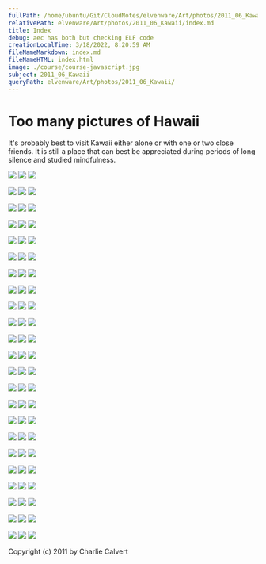 ```yaml
---
fullPath: /home/ubuntu/Git/CloudNotes/elvenware/Art/photos/2011_06_Kawaii/index.md
relativePath: elvenware/Art/photos/2011_06_Kawaii/index.md
title: Index
debug: aec has both but checking ELF code
creationLocalTime: 3/18/2022, 8:20:59 AM
fileNameMarkdown: index.md
fileNameHTML: index.html
image: ./course/course-javascript.jpg
subject: 2011_06_Kawaii
queryPath: elvenware/Art/photos/2011_06_Kawaii/
---
```


<!-- toc -->
<!-- tocstop -->

Too many pictures of Hawaii
===========================

It's probably best to visit Kawaii either alone or with one or two close
friends. It is still a place that can best be appreciated during periods
of long silence and studied mindfulness.

<div class="bar">

[![](https://s3.amazonaws.com/s3bucket01.elvenware.com/elf-photos/2011_06_Kawaii/Kawaii_s_086.png)](https://s3.amazonaws.com/s3bucket01.elvenware.com/elf-photos/2011_06_Kawaii/Kawaii_m_086.png)
[![](https://s3.amazonaws.com/s3bucket01.elvenware.com/elf-photos/2011_06_Kawaii/Kawaii_s_375.png)](https://s3.amazonaws.com/s3bucket01.elvenware.com/elf-photos/2011_06_Kawaii/Kawaii_m_375.png)
[![](https://s3.amazonaws.com/s3bucket01.elvenware.com/elf-photos/2011_06_Kawaii/Kawaii_s_342.png)](https://s3.amazonaws.com/s3bucket01.elvenware.com/elf-photos/2011_06_Kawaii/Kawaii_m_342.png)

</div>

<div class="bar">

[![](https://s3.amazonaws.com/s3bucket01.elvenware.com/elf-photos/2011_06_Kawaii/Kawaii_s_118.png)](https://s3.amazonaws.com/s3bucket01.elvenware.com/elf-photos/2011_06_Kawaii/Kawaii_m_118.png)
[![](https://s3.amazonaws.com/s3bucket01.elvenware.com/elf-photos/2011_06_Kawaii/Kawaii_s_082.png)](https://s3.amazonaws.com/s3bucket01.elvenware.com/elf-photos/2011_06_Kawaii/Kawaii_m_082.png)
[![](https://s3.amazonaws.com/s3bucket01.elvenware.com/elf-photos/2011_06_Kawaii/Kawaii_s_062.png)](https://s3.amazonaws.com/s3bucket01.elvenware.com/elf-photos/2011_06_Kawaii/Kawaii_m_062.png)

</div>

<div class="bar">

[![](https://s3.amazonaws.com/s3bucket01.elvenware.com/elf-photos/2011_06_Kawaii/Kawaii_s_180.png)](https://s3.amazonaws.com/s3bucket01.elvenware.com/elf-photos/2011_06_Kawaii/Kawaii_m_180.png)
[![](https://s3.amazonaws.com/s3bucket01.elvenware.com/elf-photos/2011_06_Kawaii/Kawaii_s_650.png)](https://s3.amazonaws.com/s3bucket01.elvenware.com/elf-photos/2011_06_Kawaii/Kawaii_m_650.png)
[![](https://s3.amazonaws.com/s3bucket01.elvenware.com/elf-photos/2011_06_Kawaii/Kawaii_s_731.png)](https://s3.amazonaws.com/s3bucket01.elvenware.com/elf-photos/2011_06_Kawaii/Kawaii_m_731.png)

</div>

<div class="bar">

[![](https://s3.amazonaws.com/s3bucket01.elvenware.com/elf-photos/2011_06_Kawaii/Kawaii_s_545.png)](https://s3.amazonaws.com/s3bucket01.elvenware.com/elf-photos/2011_06_Kawaii/Kawaii_m_545.png)
[![](https://s3.amazonaws.com/s3bucket01.elvenware.com/elf-photos/2011_06_Kawaii/Kawaii_s_010.png)](https://s3.amazonaws.com/s3bucket01.elvenware.com/elf-photos/2011_06_Kawaii/Kawaii_m_010.png)
[![](https://s3.amazonaws.com/s3bucket01.elvenware.com/elf-photos/2011_06_Kawaii/Kawaii_s_173.png)](https://s3.amazonaws.com/s3bucket01.elvenware.com/elf-photos/2011_06_Kawaii/Kawaii_m_173.png)

</div>

<div class="bar">

[![](https://s3.amazonaws.com/s3bucket01.elvenware.com/elf-photos/2011_06_Kawaii/Kawaii_s_177.png)](https://s3.amazonaws.com/s3bucket01.elvenware.com/elf-photos/2011_06_Kawaii/Kawaii_m_177.png)
[![](https://s3.amazonaws.com/s3bucket01.elvenware.com/elf-photos/2011_06_Kawaii/Kawaii_s_400.png)](https://s3.amazonaws.com/s3bucket01.elvenware.com/elf-photos/2011_06_Kawaii/Kawaii_m_400.png)
[![](https://s3.amazonaws.com/s3bucket01.elvenware.com/elf-photos/2011_06_Kawaii/Kawaii_s_424.png)](https://s3.amazonaws.com/s3bucket01.elvenware.com/elf-photos/2011_06_Kawaii/Kawaii_m_424.png)

</div>

<div class="bar">

[![](https://s3.amazonaws.com/s3bucket01.elvenware.com/elf-photos/2011_06_Kawaii/Kawaii_s_276.png)](https://s3.amazonaws.com/s3bucket01.elvenware.com/elf-photos/2011_06_Kawaii/Kawaii_m_276.png)
[![](https://s3.amazonaws.com/s3bucket01.elvenware.com/elf-photos/2011_06_Kawaii/Kawaii_s_297.png)](https://s3.amazonaws.com/s3bucket01.elvenware.com/elf-photos/2011_06_Kawaii/Kawaii_m_297.png)
[![](https://s3.amazonaws.com/s3bucket01.elvenware.com/elf-photos/2011_06_Kawaii/Kawaii_s_137.png)](https://s3.amazonaws.com/s3bucket01.elvenware.com/elf-photos/2011_06_Kawaii/Kawaii_m_137.png)

</div>

<div class="bar">

[![](https://s3.amazonaws.com/s3bucket01.elvenware.com/elf-photos/2011_06_Kawaii/Kawaii_s_418.png)](https://s3.amazonaws.com/s3bucket01.elvenware.com/elf-photos/2011_06_Kawaii/Kawaii_m_418.png)
[![](https://s3.amazonaws.com/s3bucket01.elvenware.com/elf-photos/2011_06_Kawaii/Kawaii_s_187.png)](https://s3.amazonaws.com/s3bucket01.elvenware.com/elf-photos/2011_06_Kawaii/Kawaii_m_187.png)
[![](https://s3.amazonaws.com/s3bucket01.elvenware.com/elf-photos/2011_06_Kawaii/Kawaii_s_356.png)](https://s3.amazonaws.com/s3bucket01.elvenware.com/elf-photos/2011_06_Kawaii/Kawaii_m_356.png)

</div>

<div class="bar">

[![](https://s3.amazonaws.com/s3bucket01.elvenware.com/elf-photos/2011_06_Kawaii/Kawaii_s_415.png)](https://s3.amazonaws.com/s3bucket01.elvenware.com/elf-photos/2011_06_Kawaii/Kawaii_m_415.png)
[![](https://s3.amazonaws.com/s3bucket01.elvenware.com/elf-photos/2011_06_Kawaii/Kawaii_s_358.png)](https://s3.amazonaws.com/s3bucket01.elvenware.com/elf-photos/2011_06_Kawaii/Kawaii_m_358.png)
[![](https://s3.amazonaws.com/s3bucket01.elvenware.com/elf-photos/2011_06_Kawaii/Kawaii_s_367.png)](https://s3.amazonaws.com/s3bucket01.elvenware.com/elf-photos/2011_06_Kawaii/Kawaii_m_367.png)

</div>

<div class="bar">

[![](https://s3.amazonaws.com/s3bucket01.elvenware.com/elf-photos/2011_06_Kawaii/Kawaii_s_360.png)](https://s3.amazonaws.com/s3bucket01.elvenware.com/elf-photos/2011_06_Kawaii/Kawaii_m_360.png)
[![](https://s3.amazonaws.com/s3bucket01.elvenware.com/elf-photos/2011_06_Kawaii/Kawaii_s_364.png)](https://s3.amazonaws.com/s3bucket01.elvenware.com/elf-photos/2011_06_Kawaii/Kawaii_m_364.png)
[![](https://s3.amazonaws.com/s3bucket01.elvenware.com/elf-photos/2011_06_Kawaii/Kawaii_s_275.png)](https://s3.amazonaws.com/s3bucket01.elvenware.com/elf-photos/2011_06_Kawaii/Kawaii_m_275.png)

</div>

<div class="bar">

[![](https://s3.amazonaws.com/s3bucket01.elvenware.com/elf-photos/2011_06_Kawaii/Kawaii_s_363.png)](https://s3.amazonaws.com/s3bucket01.elvenware.com/elf-photos/2011_06_Kawaii/Kawaii_m_363.png)
[![](https://s3.amazonaws.com/s3bucket01.elvenware.com/elf-photos/2011_06_Kawaii/Kawaii_s_366.png)](https://s3.amazonaws.com/s3bucket01.elvenware.com/elf-photos/2011_06_Kawaii/Kawaii_m_366.png)
[![](https://s3.amazonaws.com/s3bucket01.elvenware.com/elf-photos/2011_06_Kawaii/Kawaii_s_362.png)](https://s3.amazonaws.com/s3bucket01.elvenware.com/elf-photos/2011_06_Kawaii/Kawaii_m_362.png)

</div>

<div class="bar">

[![](https://s3.amazonaws.com/s3bucket01.elvenware.com/elf-photos/2011_06_Kawaii/Kawaii_s_365.png)](https://s3.amazonaws.com/s3bucket01.elvenware.com/elf-photos/2011_06_Kawaii/Kawaii_m_365.png)
[![](https://s3.amazonaws.com/s3bucket01.elvenware.com/elf-photos/2011_06_Kawaii/Kawaii_s_384.png)](https://s3.amazonaws.com/s3bucket01.elvenware.com/elf-photos/2011_06_Kawaii/Kawaii_m_384.png)
[![](https://s3.amazonaws.com/s3bucket01.elvenware.com/elf-photos/2011_06_Kawaii/Kawaii_s_184.png)](https://s3.amazonaws.com/s3bucket01.elvenware.com/elf-photos/2011_06_Kawaii/Kawaii_m_184.png)

</div>

<div class="bar">

[![](https://s3.amazonaws.com/s3bucket01.elvenware.com/elf-photos/2011_06_Kawaii/Kawaii_s_120.png)](https://s3.amazonaws.com/s3bucket01.elvenware.com/elf-photos/2011_06_Kawaii/Kawaii_m_120.png)
[![](https://s3.amazonaws.com/s3bucket01.elvenware.com/elf-photos/2011_06_Kawaii/Kawaii_s_012.png)](https://s3.amazonaws.com/s3bucket01.elvenware.com/elf-photos/2011_06_Kawaii/Kawaii_m_012.png)
[![](https://s3.amazonaws.com/s3bucket01.elvenware.com/elf-photos/2011_06_Kawaii/Kawaii_s_386.png)](https://s3.amazonaws.com/s3bucket01.elvenware.com/elf-photos/2011_06_Kawaii/Kawaii_m_386.png)

</div>

<div class="bar">

[![](https://s3.amazonaws.com/s3bucket01.elvenware.com/elf-photos/2011_06_Kawaii/Kawaii_s_295.png)](https://s3.amazonaws.com/s3bucket01.elvenware.com/elf-photos/2011_06_Kawaii/Kawaii_m_295.png)
[![](https://s3.amazonaws.com/s3bucket01.elvenware.com/elf-photos/2011_06_Kawaii/Kawaii_s_056.png)](https://s3.amazonaws.com/s3bucket01.elvenware.com/elf-photos/2011_06_Kawaii/Kawaii_m_056.png)
[![](https://s3.amazonaws.com/s3bucket01.elvenware.com/elf-photos/2011_06_Kawaii/Kawaii_s_325.png)](https://s3.amazonaws.com/s3bucket01.elvenware.com/elf-photos/2011_06_Kawaii/Kawaii_m_325.png)

</div>

<div class="bar">

[![](https://s3.amazonaws.com/s3bucket01.elvenware.com/elf-photos/2011_06_Kawaii/Kawaii_s_408.png)](https://s3.amazonaws.com/s3bucket01.elvenware.com/elf-photos/2011_06_Kawaii/Kawaii_m_408.png)
[![](https://s3.amazonaws.com/s3bucket01.elvenware.com/elf-photos/2011_06_Kawaii/Kawaii_s_330.png)](https://s3.amazonaws.com/s3bucket01.elvenware.com/elf-photos/2011_06_Kawaii/Kawaii_m_330.png)
[![](https://s3.amazonaws.com/s3bucket01.elvenware.com/elf-photos/2011_06_Kawaii/Kawaii_s_346.png)](https://s3.amazonaws.com/s3bucket01.elvenware.com/elf-photos/2011_06_Kawaii/Kawaii_m_346.png)

</div>

<div class="bar">

[![](https://s3.amazonaws.com/s3bucket01.elvenware.com/elf-photos/2011_06_Kawaii/Kawaii_s_070.png)](https://s3.amazonaws.com/s3bucket01.elvenware.com/elf-photos/2011_06_Kawaii/Kawaii_m_070.png)
[![](https://s3.amazonaws.com/s3bucket01.elvenware.com/elf-photos/2011_06_Kawaii/Kawaii_s_158.png)](https://s3.amazonaws.com/s3bucket01.elvenware.com/elf-photos/2011_06_Kawaii/Kawaii_m_158.png)
[![](https://s3.amazonaws.com/s3bucket01.elvenware.com/elf-photos/2011_06_Kawaii/Kawaii_s_345.png)](https://s3.amazonaws.com/s3bucket01.elvenware.com/elf-photos/2011_06_Kawaii/Kawaii_m_345.png)

</div>

<div class="bar">

[![](https://s3.amazonaws.com/s3bucket01.elvenware.com/elf-photos/2011_06_Kawaii/Kawaii_s_067.png)](https://s3.amazonaws.com/s3bucket01.elvenware.com/elf-photos/2011_06_Kawaii/Kawaii_m_067.png)
[![](https://s3.amazonaws.com/s3bucket01.elvenware.com/elf-photos/2011_06_Kawaii/Kawaii_s_332.png)](https://s3.amazonaws.com/s3bucket01.elvenware.com/elf-photos/2011_06_Kawaii/Kawaii_m_332.png)
[![](https://s3.amazonaws.com/s3bucket01.elvenware.com/elf-photos/2011_06_Kawaii/Kawaii_s_463.png)](https://s3.amazonaws.com/s3bucket01.elvenware.com/elf-photos/2011_06_Kawaii/Kawaii_m_463.png)

</div>

<div class="bar">

[![](https://s3.amazonaws.com/s3bucket01.elvenware.com/elf-photos/2011_06_Kawaii/Kawaii_s_091.png)](https://s3.amazonaws.com/s3bucket01.elvenware.com/elf-photos/2011_06_Kawaii/Kawaii_m_091.png)
[![](https://s3.amazonaws.com/s3bucket01.elvenware.com/elf-photos/2011_06_Kawaii/Kawaii_s_066.png)](https://s3.amazonaws.com/s3bucket01.elvenware.com/elf-photos/2011_06_Kawaii/Kawaii_m_066.png)
[![](https://s3.amazonaws.com/s3bucket01.elvenware.com/elf-photos/2011_06_Kawaii/Kawaii_s_073.png)](https://s3.amazonaws.com/s3bucket01.elvenware.com/elf-photos/2011_06_Kawaii/Kawaii_m_073.png)

</div>

<div class="bar">

[![](https://s3.amazonaws.com/s3bucket01.elvenware.com/elf-photos/2011_06_Kawaii/Kawaii_s_080.png)](https://s3.amazonaws.com/s3bucket01.elvenware.com/elf-photos/2011_06_Kawaii/Kawaii_m_080.png)
[![](https://s3.amazonaws.com/s3bucket01.elvenware.com/elf-photos/2011_06_Kawaii/Kawaii_s_219.png)](https://s3.amazonaws.com/s3bucket01.elvenware.com/elf-photos/2011_06_Kawaii/Kawaii_m_219.png)
[![](https://s3.amazonaws.com/s3bucket01.elvenware.com/elf-photos/2011_06_Kawaii/Kawaii_s_084.png)](https://s3.amazonaws.com/s3bucket01.elvenware.com/elf-photos/2011_06_Kawaii/Kawaii_m_084.png)

</div>

<div class="bar">

[![](https://s3.amazonaws.com/s3bucket01.elvenware.com/elf-photos/2011_06_Kawaii/Kawaii_s_702.png)](https://s3.amazonaws.com/s3bucket01.elvenware.com/elf-photos/2011_06_Kawaii/Kawaii_m_702.png)
[![](https://s3.amazonaws.com/s3bucket01.elvenware.com/elf-photos/2011_06_Kawaii/Kawaii_s_002.png)](https://s3.amazonaws.com/s3bucket01.elvenware.com/elf-photos/2011_06_Kawaii/Kawaii_m_002.png)
[![](https://s3.amazonaws.com/s3bucket01.elvenware.com/elf-photos/2011_06_Kawaii/Kawaii_s_116.png)](https://s3.amazonaws.com/s3bucket01.elvenware.com/elf-photos/2011_06_Kawaii/Kawaii_m_116.png)

</div>

<div class="bar">

[![](https://s3.amazonaws.com/s3bucket01.elvenware.com/elf-photos/2011_06_Kawaii/Kawaii_s_060.png)](https://s3.amazonaws.com/s3bucket01.elvenware.com/elf-photos/2011_06_Kawaii/Kawaii_m_060.png)
[![](https://s3.amazonaws.com/s3bucket01.elvenware.com/elf-photos/2011_06_Kawaii/Kawaii_s_013.png)](https://s3.amazonaws.com/s3bucket01.elvenware.com/elf-photos/2011_06_Kawaii/Kawaii_m_013.png)
[![](https://s3.amazonaws.com/s3bucket01.elvenware.com/elf-photos/2011_06_Kawaii/Kawaii_s_161.png)](https://s3.amazonaws.com/s3bucket01.elvenware.com/elf-photos/2011_06_Kawaii/Kawaii_m_161.png)

</div>

<div class="bar">

[![](https://s3.amazonaws.com/s3bucket01.elvenware.com/elf-photos/2011_06_Kawaii/Kawaii_s_018.png)](https://s3.amazonaws.com/s3bucket01.elvenware.com/elf-photos/2011_06_Kawaii/Kawaii_m_018.png)
[![](https://s3.amazonaws.com/s3bucket01.elvenware.com/elf-photos/2011_06_Kawaii/Kawaii_s_411.png)](https://s3.amazonaws.com/s3bucket01.elvenware.com/elf-photos/2011_06_Kawaii/Kawaii_m_411.png)
[![](https://s3.amazonaws.com/s3bucket01.elvenware.com/elf-photos/2011_06_Kawaii/Kawaii_s_110.png)](https://s3.amazonaws.com/s3bucket01.elvenware.com/elf-photos/2011_06_Kawaii/Kawaii_m_110.png)

</div>

<div class="bar">

[![](https://s3.amazonaws.com/s3bucket01.elvenware.com/elf-photos/2011_06_Kawaii/Kawaii_s_465.png)](https://s3.amazonaws.com/s3bucket01.elvenware.com/elf-photos/2011_06_Kawaii/Kawaii_m_465.png)
[![](https://s3.amazonaws.com/s3bucket01.elvenware.com/elf-photos/2011_06_Kawaii/Kawaii_s_064.png)](https://s3.amazonaws.com/s3bucket01.elvenware.com/elf-photos/2011_06_Kawaii/Kawaii_m_064.png)
[![](https://s3.amazonaws.com/s3bucket01.elvenware.com/elf-photos/2011_06_Kawaii/Kawaii_s_746.png)](https://s3.amazonaws.com/s3bucket01.elvenware.com/elf-photos/2011_06_Kawaii/Kawaii_m_746.png)

</div>

<div class="bar">

[![](https://s3.amazonaws.com/s3bucket01.elvenware.com/elf-photos/2011_06_Kawaii/Kawaii_s_468.png)](https://s3.amazonaws.com/s3bucket01.elvenware.com/elf-photos/2011_06_Kawaii/Kawaii_m_468.png)
[![](https://s3.amazonaws.com/s3bucket01.elvenware.com/elf-photos/2011_06_Kawaii/Kawaii_s_482.png)](https://s3.amazonaws.com/s3bucket01.elvenware.com/elf-photos/2011_06_Kawaii/Kawaii_m_482.png)
[![](https://s3.amazonaws.com/s3bucket01.elvenware.com/elf-photos/2011_06_Kawaii/Kawaii_s_741.png)](https://s3.amazonaws.com/s3bucket01.elvenware.com/elf-photos/2011_06_Kawaii/Kawaii_m_741.png)

</div>

Copyright (c) 2011 by Charlie Calvert
